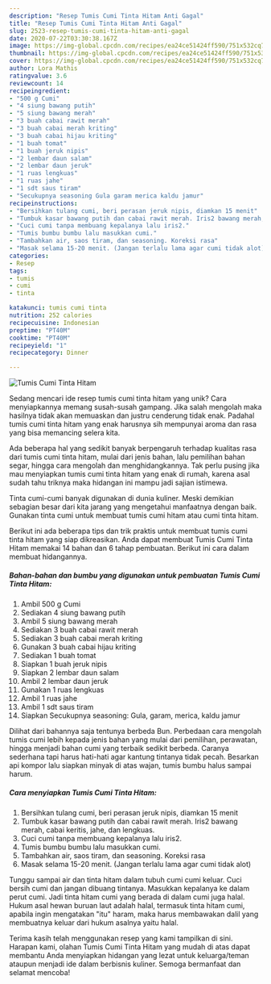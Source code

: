 ```yaml
---
description: "Resep Tumis Cumi Tinta Hitam Anti Gagal"
title: "Resep Tumis Cumi Tinta Hitam Anti Gagal"
slug: 2523-resep-tumis-cumi-tinta-hitam-anti-gagal
date: 2020-07-22T03:30:38.167Z
image: https://img-global.cpcdn.com/recipes/ea24ce51424ff590/751x532cq70/tumis-cumi-tinta-hitam-foto-resep-utama.jpg
thumbnail: https://img-global.cpcdn.com/recipes/ea24ce51424ff590/751x532cq70/tumis-cumi-tinta-hitam-foto-resep-utama.jpg
cover: https://img-global.cpcdn.com/recipes/ea24ce51424ff590/751x532cq70/tumis-cumi-tinta-hitam-foto-resep-utama.jpg
author: Lora Mathis
ratingvalue: 3.6
reviewcount: 14
recipeingredient:
- "500 g Cumi"
- "4 siung bawang putih"
- "5 siung bawang merah"
- "3 buah cabai rawit merah"
- "3 buah cabai merah kriting"
- "3 buah cabai hijau kriting"
- "1 buah tomat"
- "1 buah jeruk nipis"
- "2 lembar daun salam"
- "2 lembar daun jeruk"
- "1 ruas lengkuas"
- "1 ruas jahe"
- "1 sdt saus tiram"
- "Secukupnya seasoning Gula garam merica kaldu jamur"
recipeinstructions:
- "Bersihkan tulang cumi, beri perasan jeruk nipis, diamkan 15 menit"
- "Tumbuk kasar bawang putih dan cabai rawit merah. Iris2 bawang merah, cabai keritis, jahe, dan lengkuas."
- "Cuci cumi tanpa membuang kepalanya lalu iris2."
- "Tumis bumbu bumbu lalu masukkan cumi."
- "Tambahkan air, saos tiram, dan seasoning. Koreksi rasa"
- "Masak selama 15-20 menit. (Jangan terlalu lama agar cumi tidak alot)"
categories:
- Resep
tags:
- tumis
- cumi
- tinta

katakunci: tumis cumi tinta 
nutrition: 252 calories
recipecuisine: Indonesian
preptime: "PT40M"
cooktime: "PT40M"
recipeyield: "1"
recipecategory: Dinner

---
```



![Tumis Cumi Tinta Hitam](https://img-global.cpcdn.com/recipes/ea24ce51424ff590/751x532cq70/tumis-cumi-tinta-hitam-foto-resep-utama.jpg)

Sedang mencari ide resep tumis cumi tinta hitam yang unik? Cara menyiapkannya memang susah-susah gampang. Jika salah mengolah maka hasilnya tidak akan memuaskan dan justru cenderung tidak enak. Padahal tumis cumi tinta hitam yang enak harusnya sih mempunyai aroma dan rasa yang bisa memancing selera kita.

Ada beberapa hal yang sedikit banyak berpengaruh terhadap kualitas rasa dari tumis cumi tinta hitam, mulai dari jenis bahan, lalu pemilihan bahan segar, hingga cara mengolah dan menghidangkannya. Tak perlu pusing jika mau menyiapkan tumis cumi tinta hitam yang enak di rumah, karena asal sudah tahu triknya maka hidangan ini mampu jadi sajian istimewa.

Tinta cumi-cumi banyak digunakan di dunia kuliner. Meski demikian sebagian besar dari kita jarang yang mengetahui manfaatnya dengan baik. Gunakan tinta cumi untuk membuat tumis cumi hitam atau cumi tinta hitam.


Berikut ini ada beberapa tips dan trik praktis untuk membuat tumis cumi tinta hitam yang siap dikreasikan. Anda dapat membuat Tumis Cumi Tinta Hitam memakai 14 bahan dan 6 tahap pembuatan. Berikut ini cara dalam membuat hidangannya.

<!--inarticleads1-->

##### Bahan-bahan dan bumbu yang digunakan untuk pembuatan Tumis Cumi Tinta Hitam:

1. Ambil 500 g Cumi
1. Sediakan 4 siung bawang putih
1. Ambil 5 siung bawang merah
1. Sediakan 3 buah cabai rawit merah
1. Sediakan 3 buah cabai merah kriting
1. Gunakan 3 buah cabai hijau kriting
1. Sediakan 1 buah tomat
1. Siapkan 1 buah jeruk nipis
1. Siapkan 2 lembar daun salam
1. Ambil 2 lembar daun jeruk
1. Gunakan 1 ruas lengkuas
1. Ambil 1 ruas jahe
1. Ambil 1 sdt saus tiram
1. Siapkan Secukupnya seasoning: Gula, garam, merica, kaldu jamur


Dilihat dari bahannya saja tentunya berbeda Bun. Perbedaan cara mengolah tumis cumi lebih kepada jenis bahan yang mulai dari pemilihan, perawatan, hingga menjadi bahan cumi yang terbaik sedikit berbeda. Caranya sederhana tapi harus hati-hati agar kantung tintanya tidak pecah. Besarkan api kompor lalu siapkan minyak di atas wajan, tumis bumbu halus sampai harum. 

<!--inarticleads2-->

##### Cara menyiapkan Tumis Cumi Tinta Hitam:

1. Bersihkan tulang cumi, beri perasan jeruk nipis, diamkan 15 menit
1. Tumbuk kasar bawang putih dan cabai rawit merah. Iris2 bawang merah, cabai keritis, jahe, dan lengkuas.
1. Cuci cumi tanpa membuang kepalanya lalu iris2.
1. Tumis bumbu bumbu lalu masukkan cumi.
1. Tambahkan air, saos tiram, dan seasoning. Koreksi rasa
1. Masak selama 15-20 menit. (Jangan terlalu lama agar cumi tidak alot)


Tunggu sampai air dan tinta hitam dalam tubuh cumi cumi keluar. Cuci bersih cumi dan jangan dibuang tintanya. Masukkan kepalanya ke dalam perut cumi. Jadi tinta hitam cumi yang berada di dalam cumi juga halal. Hukum asal hewan buruan laut adalah halal, termasuk tinta hitam cumi, apabila ingin mengatakan &#34;itu&#34; haram, maka harus membawakan dalil yang membuatnya keluar dari hukum asalnya yaitu halal. 

Terima kasih telah menggunakan resep yang kami tampilkan di sini. Harapan kami, olahan Tumis Cumi Tinta Hitam yang mudah di atas dapat membantu Anda menyiapkan hidangan yang lezat untuk keluarga/teman ataupun menjadi ide dalam berbisnis kuliner. Semoga bermanfaat dan selamat mencoba!
